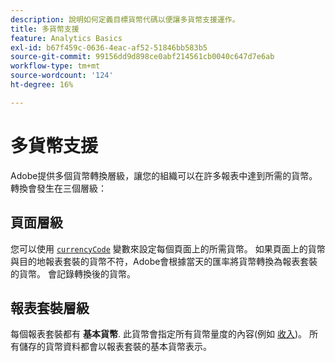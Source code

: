 ```yaml
---
description: 說明如何定義目標貨幣代碼以便讓多貨幣支援運作。
title: 多貨幣支援
feature: Analytics Basics
exl-id: b67f459c-0636-4eac-af52-51846bb583b5
source-git-commit: 99156dd9d898ce0abf214561cb0040c647d7e6ab
workflow-type: tm+mt
source-wordcount: '124'
ht-degree: 16%

---
```


# 多貨幣支援

Adobe提供多個貨幣轉換層級，讓您的組織可以在許多報表中達到所需的貨幣。 轉換會發生在三個層級：

## 頁面層級

您可以使用 [`currencyCode`](/help/implement/vars/config-vars/currencycode.md) 變數來設定每個頁面上的所需貨幣。 如果頁面上的貨幣與目的地報表套裝的貨幣不符，Adobe會根據當天的匯率將貨幣轉換為報表套裝的貨幣。 會記錄轉換後的貨幣。

## 報表套裝層級

每個報表套裝都有 **基本貨幣**. 此貨幣會指定所有貨幣量度的內容(例如 [收入](/help/components/metrics/revenue.md))。 所有儲存的貨幣資料都會以報表套裝的基本貨幣表示。


